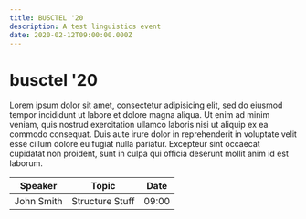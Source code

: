 ```yaml
---
title: BUSCTEL '20
description: A test linguistics event
date: 2020-02-12T09:00:00.000Z
---
```


# busctel '20

Lorem ipsum dolor sit amet, consectetur adipisicing elit, sed do eiusmod
tempor incididunt ut labore et dolore magna aliqua. Ut enim ad minim veniam,
quis nostrud exercitation ullamco laboris nisi ut aliquip ex ea commodo
consequat. Duis aute irure dolor in reprehenderit in voluptate velit esse
cillum dolore eu fugiat nulla pariatur. Excepteur sint occaecat cupidatat non
proident, sunt in culpa qui officia deserunt mollit anim id est laborum.

| Speaker       | Topic             | Date  |
| ---           | ---               | ---   |
| John Smith    | Structure Stuff   | 09:00 |
